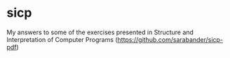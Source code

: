 # sicp
My answers to some of the exercises presented in Structure and Interpretation of Computer Programs (https://github.com/sarabander/sicp-pdf)
